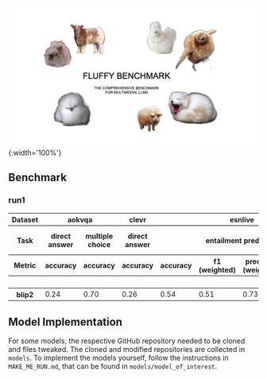 ![](utils_general/fluffy.png){:width='100%'}

## Benchmark



### run1
<table id="T_0130e">
<thead>
<tr>
<th class="index_name level0">Dataset</th>
<th class="col_heading level0 col0" colspan="2" id="T_0130e_level0_col0" style="border-bottom: 1px solid black;">aokvqa</th>
<th class="col_heading level0 col2" id="T_0130e_level0_col2" style="border-bottom: 1px solid black;">clevr</th>
<th class="col_heading level0 col3" colspan="4" id="T_0130e_level0_col3" style="border-bottom: 1px solid black;">esnlive</th>
<th class="col_heading level0 col7" id="T_0130e_level0_col7" style="border-bottom: 1px solid black;">gqa</th>
<th class="col_heading level0 col8" colspan="4" id="T_0130e_level0_col8" style="border-bottom: 1px solid black;">hateful_memes</th>
<th class="col_heading level0 col12" colspan="4" id="T_0130e_level0_col12" style="border-bottom: 1px solid black;">mami</th>
<th class="col_heading level0 col16" colspan="4" id="T_0130e_level0_col16" style="border-bottom: 1px solid black;">mvsa</th>
<th class="col_heading level0 col20" id="T_0130e_level0_col20" style="border-bottom: 1px solid black;">okvqa</th>
<th class="col_heading level0 col21" id="T_0130e_level0_col21" style="border-bottom: 1px solid black;">scienceqa</th>
</tr>
<tr>
<th class="index_name level1">Task</th>
<th class="col_heading level1 col0" id="T_0130e_level1_col0">direct answer</th>
<th class="col_heading level1 col1" id="T_0130e_level1_col1">multiple choice</th>
<th class="col_heading level1 col2" id="T_0130e_level1_col2">direct answer</th>
<th class="col_heading level1 col3" colspan="4" id="T_0130e_level1_col3">entailment prediction</th>
<th class="col_heading level1 col7" id="T_0130e_level1_col7">direct answer</th>
<th class="col_heading level1 col8" colspan="4" id="T_0130e_level1_col8">hate classification</th>
<th class="col_heading level1 col12" colspan="4" id="T_0130e_level1_col12">sexism classification</th>
<th class="col_heading level1 col16" colspan="4" id="T_0130e_level1_col16">sentiment analysis</th>
<th class="col_heading level1 col20" id="T_0130e_level1_col20">direct answer</th>
<th class="col_heading level1 col21" id="T_0130e_level1_col21">multiple choice (sqa)</th>
</tr>
<tr>
<th class="index_name level2">Metric</th>
<th class="col_heading level2 col0" id="T_0130e_level2_col0">accuracy</th>
<th class="col_heading level2 col1" id="T_0130e_level2_col1">accuracy</th>
<th class="col_heading level2 col2" id="T_0130e_level2_col2">accuracy</th>
<th class="col_heading level2 col3" id="T_0130e_level2_col3">accuracy</th>
<th class="col_heading level2 col4" id="T_0130e_level2_col4">f1 (weighted)</th>
<th class="col_heading level2 col5" id="T_0130e_level2_col5">precision (weighted)</th>
<th class="col_heading level2 col6" id="T_0130e_level2_col6">recall (weighted)</th>
<th class="col_heading level2 col7" id="T_0130e_level2_col7">accuracy</th>
<th class="col_heading level2 col8" id="T_0130e_level2_col8">accuracy</th>
<th class="col_heading level2 col9" id="T_0130e_level2_col9">f1</th>
<th class="col_heading level2 col10" id="T_0130e_level2_col10">precision</th>
<th class="col_heading level2 col11" id="T_0130e_level2_col11">recall</th>
<th class="col_heading level2 col12" id="T_0130e_level2_col12">accuracy</th>
<th class="col_heading level2 col13" id="T_0130e_level2_col13">f1 (weighted)</th>
<th class="col_heading level2 col14" id="T_0130e_level2_col14">precision (weighted)</th>
<th class="col_heading level2 col15" id="T_0130e_level2_col15">recall (weighted)</th>
<th class="col_heading level2 col16" id="T_0130e_level2_col16">accuracy</th>
<th class="col_heading level2 col17" id="T_0130e_level2_col17">f1 (weighted)</th>
<th class="col_heading level2 col18" id="T_0130e_level2_col18">precision (weighted)</th>
<th class="col_heading level2 col19" id="T_0130e_level2_col19">recall (weighted)</th>
<th class="col_heading level2 col20" id="T_0130e_level2_col20">accuracy</th>
<th class="col_heading level2 col21" id="T_0130e_level2_col21">accuracy</th>
</tr>
<tr>
<th class="index_name level0"></th>
<th class="blank col0"> </th>
<th class="blank col1"> </th>
<th class="blank col2"> </th>
<th class="blank col3"> </th>
<th class="blank col4"> </th>
<th class="blank col5"> </th>
<th class="blank col6"> </th>
<th class="blank col7"> </th>
<th class="blank col8"> </th>
<th class="blank col9"> </th>
<th class="blank col10"> </th>
<th class="blank col11"> </th>
<th class="blank col12"> </th>
<th class="blank col13"> </th>
<th class="blank col14"> </th>
<th class="blank col15"> </th>
<th class="blank col16"> </th>
<th class="blank col17"> </th>
<th class="blank col18"> </th>
<th class="blank col19"> </th>
<th class="blank col20"> </th>
<th class="blank col21"> </th>
</tr>
</thead>
<tbody>
<tr>
<th class="row_heading level0 row0" id="T_0130e_level0_row0">blip2</th>
<td class="data row0 col0" id="T_0130e_row0_col0">0.24</td>
<td class="data row0 col1" id="T_0130e_row0_col1">0.70</td>
<td class="data row0 col2" id="T_0130e_row0_col2">0.26</td>
<td class="data row0 col3" id="T_0130e_row0_col3">0.54</td>
<td class="data row0 col4" id="T_0130e_row0_col4">0.51</td>
<td class="data row0 col5" id="T_0130e_row0_col5">0.73</td>
<td class="data row0 col6" id="T_0130e_row0_col6">0.54</td>
<td class="data row0 col7" id="T_0130e_row0_col7">0.32</td>
<td class="data row0 col8" id="T_0130e_row0_col8">0.60</td>
<td class="data row0 col9" id="T_0130e_row0_col9">0.56</td>
<td class="data row0 col10" id="T_0130e_row0_col10">0.62</td>
<td class="data row0 col11" id="T_0130e_row0_col11">0.51</td>
<td class="data row0 col12" id="T_0130e_row0_col12">0.60</td>
<td class="data row0 col13" id="T_0130e_row0_col13">0.56</td>
<td class="data row0 col14" id="T_0130e_row0_col14">0.66</td>
<td class="data row0 col15" id="T_0130e_row0_col15">0.60</td>
<td class="data row0 col16" id="T_0130e_row0_col16">0.69</td>
<td class="data row0 col17" id="T_0130e_row0_col17">0.67</td>
<td class="data row0 col18" id="T_0130e_row0_col18">0.67</td>
<td class="data row0 col19" id="T_0130e_row0_col19">0.69</td>
<td class="data row0 col20" id="T_0130e_row0_col20">0.18</td>
<td class="data row0 col21" id="T_0130e_row0_col21">0.36</td>
</tr>
</tbody>
</table>


## Model Implementation

For some models, the respective GitHub repository needed to be cloned and files tweaked. The cloned and modified repositories are collected in `models`. To implement the models yourself, follow the instructions in `MAKE_ME_RUN.md`, that can be found in `models/model_of_interest`.

